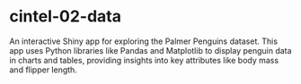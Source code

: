# cintel-02-data
An interactive Shiny app for exploring the Palmer Penguins dataset. This app uses Python libraries like Pandas and Matplotlib to display penguin data in charts and tables, providing insights into key attributes like body mass and flipper length.
